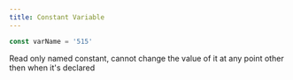 ```yaml
---
title: Constant Variable
---
```

<!--break-->

```javascript
const varName = '515' 
```
Read only named constant, cannot change the value of it at any point other then when it's declared
